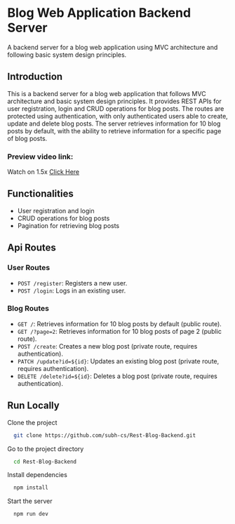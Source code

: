 # Blog Web Application Backend Server
A backend server for a blog web application using MVC architecture and following basic system design principles.

## Introduction
This is a backend server for a blog web application that follows MVC architecture and basic system design principles. It provides REST APIs for user registration, login and CRUD operations for blog posts. The routes are protected using authentication, with only authenticated users able to create, update and delete blog posts. The server retrieves information for 10 blog posts by default, with the ability to retrieve information for a specific page of blog posts.

### Preview video link:
 Watch on 1.5x [Click Here](https://www.loom.com/share/490c8d3fa3ed43d0a7e76dab15df7cdb)
 
## Functionalities
- User registration and login
- CRUD operations for blog posts
- Pagination for retrieving blog posts

## Api Routes
 ### User Routes
- `POST /register`: Registers a new user.
- `POST /login`: Logs in an existing user.

 ### Blog Routes
- `GET /`: Retrieves information for 10 blog posts by default (public route).
- `GET /?page=2`: Retrieves information for 10 blog posts of page 2 (public route).
- `POST /create`: Creates a new blog post (private route, requires authentication).
- `PATCH /update?id=${id}`: Updates an existing blog post (private route, requires authentication).
- `DELETE /delete?id=${id}`: Deletes a blog post (private route, requires authentication).

## Run Locally

Clone the project

```bash
  git clone https://github.com/subh-cs/Rest-Blog-Backend.git
```

Go to the project directory

```bash
  cd Rest-Blog-Backend
```

Install dependencies

```bash
  npm install
```

Start the server

```bash
  npm run dev
```

